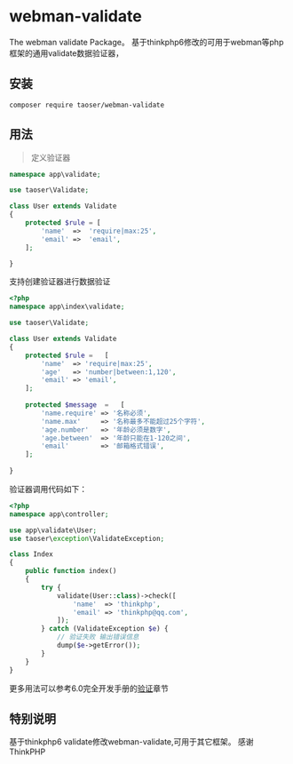 # webman-validate

The webman validate Package。
基于thinkphp6修改的可用于webman等php框架的通用validate数据验证器，

## 安装
~~~
composer require taoser/webman-validate
~~~

## 用法
>定义验证器
~~~php
namespace app\validate;

use taoser\Validate;

class User extends Validate
{
    protected $rule = [
        'name'  =>  'require|max:25',
        'email' =>  'email',
    ];

}
~~~

支持创建验证器进行数据验证
~~~php
<?php
namespace app\index\validate;

use taoser\Validate;

class User extends Validate
{
    protected $rule =   [
        'name'  => 'require|max:25',
        'age'   => 'number|between:1,120',
        'email' => 'email',    
    ];
    
    protected $message  =   [
        'name.require' => '名称必须',
        'name.max'     => '名称最多不能超过25个字符',
        'age.number'   => '年龄必须是数字',
        'age.between'  => '年龄只能在1-120之间',
        'email'        => '邮箱格式错误',    
    ];
    
}
~~~

验证器调用代码如下：
~~~php
<?php
namespace app\controller;

use app\validate\User;
use taoser\exception\ValidateException;

class Index
{
    public function index()
    {
        try {
            validate(User::class)->check([
                'name'  => 'thinkphp',
                'email' => 'thinkphp@qq.com',
            ]);
        } catch (ValidateException $e) {
            // 验证失败 输出错误信息
            dump($e->getError());
        }
    }
}
~~~

更多用法可以参考6.0完全开发手册的[验证](https://www.kancloud.cn/manual/thinkphp6_0/1037623)章节


## 特别说明

基于thinkphp6 validate修改webman-validate,可用于其它框架。
感谢 ThinkPHP
